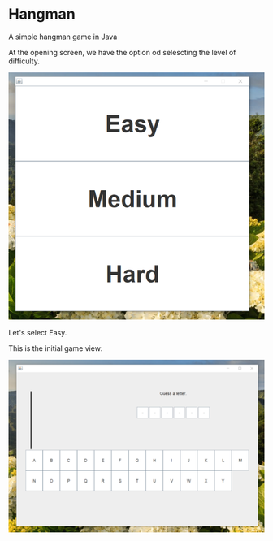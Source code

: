 # Hangman
A simple hangman game in Java

At the opening screen, we have the option od selescting the level of difficulty.

![alt text](pics/opening.png "Opening view of game")

Let's select Easy.

This is the initial game view:

![alt text](pics/initial.png "Initial view of game")
